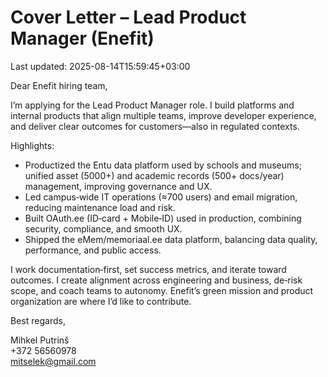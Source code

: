 # Cover Letter – Lead Product Manager (Enefit)

Last updated: 2025-08-14T15:59:45+03:00

Dear Enefit hiring team,

I’m applying for the Lead Product Manager role. I build platforms and internal products that align multiple teams, improve developer experience, and deliver clear outcomes for customers—also in regulated contexts.

Highlights:

- Productized the Entu data platform used by schools and museums; unified asset (5000+) and academic records (500+ docs/year) management, improving governance and UX.
- Led campus‑wide IT operations (≈700 users) and email migration, reducing maintenance load and risk.
- Built OAuth.ee (ID‑card + Mobile‑ID) used in production, combining security, compliance, and smooth UX.
- Shipped the eMem/memoriaal.ee data platform, balancing data quality, performance, and public access.

I work documentation‑first, set success metrics, and iterate toward outcomes. I create alignment across engineering and business, de‑risk scope, and coach teams to autonomy. Enefit’s green mission and product organization are where I’d like to contribute.

Best regards,

Mihkel Putrinš  
+372 56560978  
[mitselek@gmail.com](mailto:mitselek@gmail.com)
